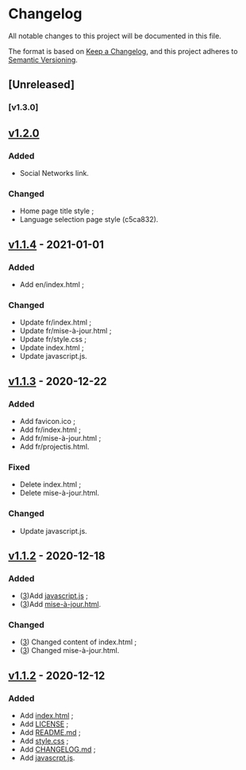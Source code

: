# Changelog
All notable changes to this project will be documented in this file.

The format is based on [Keep a Changelog](https://keepachangelog.com/en/1.0.0/), and this project adheres to [Semantic Versioning](https://semver.org/spec/v2.0.0.html).

## [Unreleased]
### [v1.3.0]

## [v1.2.0]
### Added
- Social Networks link.

### Changed
- Home page title style ;
- Language selection page style (c5ca832).

## [v1.1.4] - 2021-01-01
### Added
- Add en/index.html ;

### Changed
- Update fr/index.html ;
- Update fr/mise-à-jour.html ;
- Update fr/style.css ;
- Update index.html ;
- Update javascript.js.

## [v1.1.3] - 2020-12-22
### Added
- Add favicon.ico ;
- Add fr/index.html ;
- Add fr/mise-à-jour.html ;
- Add fr/projectis.html.

### Fixed
- Delete index.html ;
- Delete mise-à-jour.html.

### Changed
- Update javascript.js.

## [v1.1.2] - 2020-12-18
### Added
- ([3](https://github.com/Florian-COLLIN/florian-collin.github.com/pull/3/))Add [javascript.js](https://github.com/Florian-COLLIN/florian-collin.github.com/blob/main/javascript.js) ;
- ([3](https://github.com/Florian-COLLIN/florian-collin.github.com/pull/3/))Add [mise-à-jour.html](https://github.com/Florian-COLLIN/florian-collin.github.com/blob/main/mise-à-jour.html).

### Changed
- ([3](https://github.com/Florian-COLLIN/florian-collin.github.com/pull/3/)) Changed content of index.html ;
- ([3](https://github.com/Florian-COLLIN/florian-collin.github.com/pull/3/)) Changed mise-à-jour.html.

## [v1.1.2] - 2020-12-12
### Added

- Add [index.html](https://github.com/Florian-COLLIN/florian-collin.github.com/blob/main/index.html) ;
- Add [LICENSE](https://github.com/Florian-COLLIN/florian-collin.github.com/blob/main/LICENSE) ;
- Add [README.md](https://github.com/Florian-COLLIN/florian-collin.github.com/blob/main/README.md) ;
- Add [style.css](https://github.com/Florian-COLLIN/florian-collin.github.com/blob/main/style.css) ;
- Add [CHANGELOG.md](https://github.com/Florian-COLLIN/florian-collin.github.com/blob/main/CHANGELOG.md) ;
- Add [javascrpt.js](https://github.com/Florian-COLLIN/florian-collin.github.com/blob/main/javascript.js).

[v1.2.0]: https://github.com/Florian-COLLIN/florian-collin.github.com/releases/tag/v1.2.0
[v1.1.5]: https://github.com/Florian-COLLIN/florian-collin.github.com/releases/tag/v1.1.5
[v1.1.4]: https://github.com/Florian-COLLIN/florian-collin.github.com/releases/tag/v1.1.4
[v1.1.3]: https://github.com/Florian-COLLIN/florian-collin.github.com/releases/tag/v1.1.3
[v1.1.2]: https://github.com/Florian-COLLIN/florian-collin.github.com/releases/tag/v1.1.2
